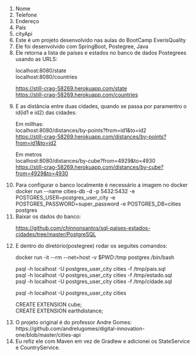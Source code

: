 <ol>
<li>Nome</li>
<li>Telefone</li>
<li>Endereço</li>
<li>País</li>

   
   <li>cityApi</li>
  <li>Este é um projeto desenvolvido nas aulas do BootCamp EverisQuality<br></li>
  <li> Ele foi desenvolvido com SpringBoot, Postegree, Java <br></li>
 <li>Ele retorna a lista de países e estados no banco de dados Postegrees usando as URLS:<br></li>

localhost:8080/state<br>
localhost:8080/countries<br>

https://still-crag-58269.herokuapp.com/state<br>
https://still-crag-58269.herokuapp.com/countries<br>

<li> E as distância entre duas cidades, quando se passa por paramentro o id(id1 e id2) das cidades:<br></li>

Em millhas:<br>
localhost:8080/distances/by-points?from=id1&to=id2<br>
https://still-crag-58269.herokuapp.com/distances/by-points?from=id1&to=id2<br>


Em metros<br>
localhost:8080/distances/by-cube?from=4929&to=4930<br>
https://still-crag-58269.herokuapp.com/distances/by-cube?from=4929&to=4930<br>


<li> Para configurar o banco localmente é necessário a imagem no docker<br></li>
docker run --name cities-db -d -p 5432:5432 -e POSTGRES_USER=postgres_user_city -e POSTGRES_PASSWORD=super_password -e POSTGRES_DB=cities postgres<br>

 <li> Baixar os dados do banco:<br></li>

https://github.com/chinnonsantos/sql-paises-estados-cidades/tree/master/PostgreSQL<br>
 
 

<li> E dentro do diretório(postegree) rodar os seguites comandos:<br></li>

docker run -it --rm --net=host -v $PWD:/tmp postgres /bin/bash<br>

psql -h localhost -U postgres_user_city cities -f /tmp/pais.sql<br>
psql -h localhost -U postgres_user_city cities -f /tmp/estado.sql<br>
psql -h localhost -U postgres_user_city cities -f /tmp/cidade.sql<br>

psql -h localhost -U postgres_user_city cities<br>

CREATE EXTENSION cube; <br>
CREATE EXTENSION earthdistance;<br>

<li> O projeto original é do professor Andre Gomes: <br></li>
https://github.com/andrelugomes/digital-innovation-one/blob/master/cities-api<br>

<li> Eu refiz ele com Maven em vez de  Gradlew e adicionei os StateService e CountryService.<br></li>
 </ol>   
